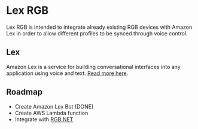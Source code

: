 <h1>Lex RGB</h1>
<p>Lex RGB is intended to integrate already existing RGB devices with Amazon Lex in order to allow different profiles to be synced through voice control.</p>

<h2>Lex</h2>
<p>Amazon Lex is a service for building conversational interfaces into any application using voice and text.
<a href="https://aws.amazon.com/lex/">Read more here</a>.</p>

<h2>Roadmap</h2>
<ul>
  <li>Create Amazon Lex Bot (DONE)</li>
  <li>Create AWS Lambda function</li>
  <li>Integrate with <a href="https://github.com/DarthAffe/RGB.NET">RGB.NET</a></li>  
</ul>
